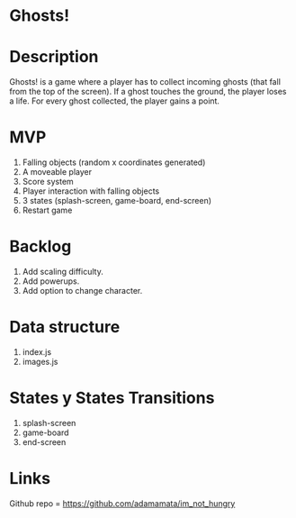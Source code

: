 # Ghosts!

# Description
Ghosts! is a game where a player has to collect incoming ghosts (that fall from the top of the screen). If a ghost touches the ground, the player loses a life. For every ghost collected, the player gains a point.

# MVP
1. Falling objects (random x coordinates generated)
2. A moveable player
3. Score system
4. Player interaction with falling objects
5. 3 states (splash-screen, game-board, end-screen)
6. Restart game 

# Backlog
1. Add scaling difficulty.
2. Add powerups.
3. Add option to change character. 

# Data structure
1. index.js
2. images.js 

# States y States Transitions 
1. splash-screen
2. game-board
3. end-screen

# Links
Github repo = https://github.com/adamamata/im_not_hungry
